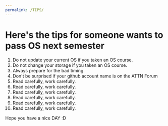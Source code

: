 ```yaml
---
permalink: /TIPS/
---
```


# Here's the tips for someone wants to pass OS next semester

1. Do not update your current OS if you taken an OS course.  
2. Do not change your storage if you taken an OS course.  
3. Always prepare for the bad timing.  
4. Don't be surprised if your github account name is on the ATTN Forum  
5. Read carefully, work carefully.  
6. Read carefully, work carefully.  
7. Read carefully, work carefully.  
8. Read carefully, work carefully.  
9. Read carefully, work carefully.  
10. Read carefully, work carefully.  

Hope you have a nice DAY :D
